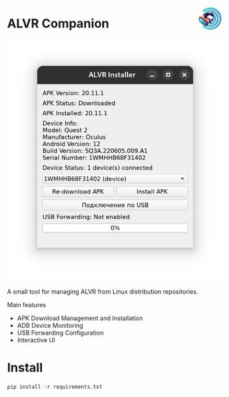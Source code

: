 
<img src="assets/ru.toxblh.AlvrCompanion.png" align="right"
     title="MTMR by Toxblh" width="60" height="60">
# ALVR Companion

![](/assets/app.png)

A small tool for managing ALVR from Linux distribution repositories.

Main features
- APK Download Management and Installation
- ADB Device Monitoring
- USB Forwarding Configuration
- Interactive UI

# Install 
`pip install -r requirements.txt`

